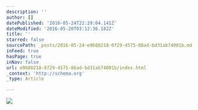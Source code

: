 ```yaml
---
description: ''
author: []
datePublished: '2016-05-24T22:29:04.141Z'
dateModified: '2016-05-20T03:12:36.182Z'
title: ''
starred: false
sourcePath: _posts/2016-05-24-e9608218-0729-4575-86ad-bd31ab74001b.md
inFeed: true
hasPage: true
inNav: false
url: e9608218-0729-4575-86ad-bd31ab74001b/index.html
_context: 'http://schema.org'
_type: Article

---
```

![](https://the-grid-user-content.s3-us-west-2.amazonaws.com/b8bf277f-a4d7-4f11-b731-779781682841.jpg)